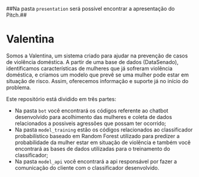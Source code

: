 ##Na pasta ```presentation``` será possível encontrar a apresentação do Pitch.##

# Valentina
Somos a Valentina, um sistema criado para ajudar na prevenção de casos de violência doméstica. A partir de uma base de dados (DataSenado), identificamos características de mulheres que já sofreram violência doméstica, e criamos um modelo que prevê se uma mulher pode estar em situação de risco. Assim, oferecemos informação e suporte já no início do problema.

Este repositório está dividido em três partes:
* Na pasta ```bot``` você encontrará os códigos referente ao chatbot desenvolvido para acolhimento das mulheres e coleta de dados relacionados a possiveis agressões que possam ter ocorrido;
* Na pasta ```model_training``` estão os códigos relacionados ao classificador probabilístico baseado em Random Forest utilizado para predizer a probabilidade da mulher estar em situação de violência e também você encontrará as bases de dados utilizadas para o treinamento do classificador;
* Na pasta ```model_api``` você encontrará a api responsável por fazer a comunicação do cliente com o classificador desenvolvido.
